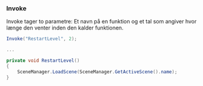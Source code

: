 ### Invoke

Invoke tager to parametre: Et navn på en funktion og et tal som angiver
hvor længe den venter inden den kalder funktionen.

```csharp
Invoke("RestartLevel", 2);

...

private void RestartLevel()
{
    SceneManager.LoadScene(SceneManager.GetActiveScene().name);
}
```
